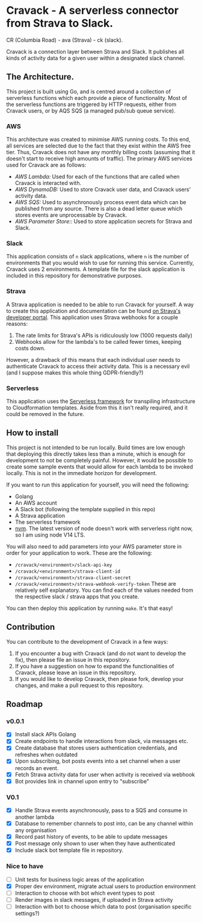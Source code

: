 # Cravack - A serverless connector from Strava to Slack.
CR (Columbia Road) - ava (Strava) - ck (slack).

Cravack is a connection layer between Strava and Slack. It publishes all kinds of activity data for a given user within a designated slack channel.

## The Architecture.
This project is built using Go, and is centred around a collection of serverless functions which each provide a piece of functionality. Most of the serverless functions are triggered by HTTP requests, either from Cravack users, or by AQS SQS (a managed pub/sub queue service).

### AWS
This architecture was created to minimise AWS running costs. To this end, all services are selected due to the fact that they exist within the AWS free tier. Thus, Cravack does not have any monthly billing costs (assuming that it doesn't start to receive high amounts of traffic). The primary AWS services used for Cravack are as follows:
- *AWS Lambda:* Used for each of the functions that are called when Cravack is interacted with.
- *AWS DynamoDB:* Used to store Cravack user data, and Cravack users' activity data.
- *AWS SQS:* Used to asynchronously process event data which can be published from any source. There is also a dead letter queue which stores events are unprocessable by Cravack.
- *AWS Parameter Store:*: Used to store application secrets for Strava and Slack.

### Slack
This application consists of `n` slack applications, where `n` is the number of environments that you would wish to use for running this service. Currently, Cravack uses 2 environments.
A template file for the slack application is included in this repository for demonstrative purposes.

### Strava
A Strava application is needed to be able to run Cravack for yourself. A way to create this application and documentation can be found [on Strava's developer portal](https://developers.strava.com).
This application uses Strava webhooks for a couple reasons:
1. The rate limits for Strava's APIs is ridiculously low (1000 requests daily)
2. Webhooks allow for the lambda's to be called fewer times, keeping costs down.

However, a drawback of this means that each individual user needs to authenticate Cravack to access their activity data. This is a necessary evil (and I suppose makes this whole thing GDPR-friendly?)

### Serverless
This application uses the [Serverless framework](https://github.com/serverless/serverless) for transpiling infrastructure to Cloudformation templates. Aside from this it isn't really required, and it could be removed in the future.

## How to install
This project is not intended to be run locally. Build times are low enough that deploying this directly takes less than a minute, which is enough for development to not be completely painful. However, it would be possible to create some sample events that would allow for each lambda to be invoked locally. This is not in the immediate horizon for development.

If you want to run this application for yourself, you will need the following:
- Golang
- An AWS account
- A Slack bot (following the template supplied in this repo)
- A Strava application
- The serverless framework
- [nvm](https://github.com/nvm-sh/nvm). The latest version of node doesn't work with serverless right now, so I am using node V14 LTS.

You will also need to add parameters into your AWS parameter store in order for your application to work. These are the following:
- `/cravack/<environment>/slack-api-key`
- `/cravack/<environment>/strava-client-id`
- `/cravack/<environment>/strava-client-secret`
- `/cravack/<environment>/strava-webhook-verify-token`
These are relatively self explanatory. You can find each of the values needed from the respective slack / strava apps that you create.

You can then deploy this application by running `make`. It's that easy!

## Contribution
You can contribute to the development of Cravack in a few ways:
1. If you encounter a bug with Cravack (and do not want to develop the fix), then please file an issue in this repository.
2. If you have a suggestion on how to expand the functionalities of Cravack, please leave an issue in this repository.
3. If you would like to develop Cravack, then please fork, develop your changes, and make a pull request to this repository.

## Roadmap
### v0.0.1
- [x] Install slack APIs Golang
- [x] Create endpoints to handle interactions from slack, via messages etc.
- [x] Create database that stores users authentication credentials, and refreshes when outdated
- [x] Upon subscribing, bot posts events into a set channel when a user records an event.
- [x] Fetch Strava activity data for user when activity is received via webhook
- [x] Bot provides link in channel upon entry to "subscribe"

### V0.1
- [x] Handle Strava events asynchronously, pass to a SQS and consume in another lambda
- [x] Database to remember channels to post into, can be any channel within any organisation
- [x] Record past history of events, to be able to update messages
- [x] Post message only shown to user when they have authenticated
- [x] Include slack bot template file in repository.

### Nice to have
- [ ] Unit tests for business logic areas of the application
- [x] Proper dev environment, migrate actual users to production environment
- [ ] Interaction to choose with bot which event types to post
- [ ] Render images in slack messages, if uploaded in Strava activity
- [ ] Interaction with bot to choose which data to post (organisation specific settings?)
